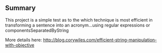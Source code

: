 ## Summary
This project is a simple test as to the which technique is most efficient in transforming a sentence into an acronym…using regular expressions or componentsSeparatedByString

More details here: http://blog.corywiles.com/efficient-string-manipulation-with-objective